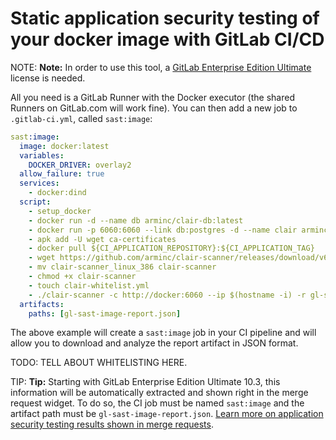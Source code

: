 # Static application security testing of your docker image with GitLab CI/CD

NOTE: **Note:**
In order to use this tool, a [GitLab Enterprise Edition Ultimate][ee] license
is needed.

All you need is a GitLab Runner with the Docker executor (the shared Runners on
GitLab.com will work fine). You can then add a new job to `.gitlab-ci.yml`,
called `sast:image`:

```yaml
sast:image:
  image: docker:latest
  variables:
    DOCKER_DRIVER: overlay2
  allow_failure: true
  services:
    - docker:dind
  script:
    - setup_docker
    - docker run -d --name db arminc/clair-db:latest
    - docker run -p 6060:6060 --link db:postgres -d --name clair arminc/clair-local-scan:v2.0.1
    - apk add -U wget ca-certificates
    - docker pull ${CI_APPLICATION_REPOSITORY}:${CI_APPLICATION_TAG}
    - wget https://github.com/arminc/clair-scanner/releases/download/v6/clair-scanner_linux_386
    - mv clair-scanner_linux_386 clair-scanner
    - chmod +x clair-scanner
    - touch clair-whitelist.yml
    - ./clair-scanner -c http://docker:6060 --ip $(hostname -i) -r gl-sast-image-report.json -l clair.log -w clair-whitelist.yml ${CI_APPLICATION_REPOSITORY}:${CI_APPLICATION_TAG} || true
  artifacts:
    paths: [gl-sast-image-report.json]
```

The above example will create a `sast:image` job in your CI pipeline and will allow
you to download and analyze the report artifact in JSON format.


TODO: TELL ABOUT WHITELISTING HERE. 

TIP: **Tip:**
Starting with GitLab Enterprise Edition Ultimate 10.3, this information will
be automatically extracted and shown right in the merge request widget. To do
so, the CI job must be named `sast:image` and the artifact path must be
`gl-sast-image-report.json`.
[Learn more on application security testing results shown in merge requests](../../user/project/merge_requests/sast_docker.md).

[ee]: https://about.gitlab.com/gitlab-ee/
